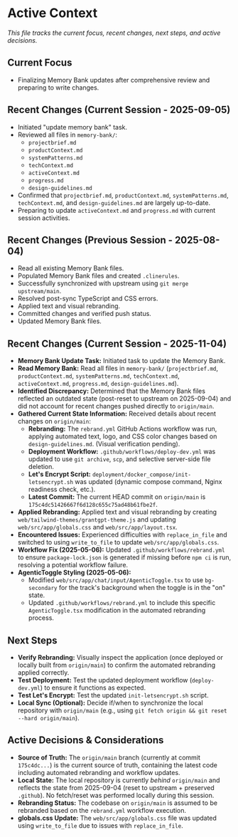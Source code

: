 # Active Context

*This file tracks the current focus, recent changes, next steps, and active decisions.*

## Current Focus

*   Finalizing Memory Bank updates after comprehensive review and preparing to write changes.

## Recent Changes (Current Session - 2025-09-05)

*   Initiated "update memory bank" task.
*   Reviewed all files in `memory-bank/`:
    *   `projectbrief.md`
    *   `productContext.md`
    *   `systemPatterns.md`
    *   `techContext.md`
    *   `activeContext.md`
    *   `progress.md`
    *   `design-guidelines.md`
*   Confirmed that `projectbrief.md`, `productContext.md`, `systemPatterns.md`, `techContext.md`, and `design-guidelines.md` are largely up-to-date.
*   Preparing to update `activeContext.md` and `progress.md` with current session activities.

## Recent Changes (Previous Session - 2025-08-04)

*   Read all existing Memory Bank files.
*   Populated Memory Bank files and created `.clinerules`.
*   Successfully synchronized with upstream using `git merge upstream/main`.
*   Resolved post-sync TypeScript and CSS errors.
*   Applied text and visual rebranding.
*   Committed changes and verified push status.
*   Updated Memory Bank files.

## Recent Changes (Current Session - 2025-11-04)

*   **Memory Bank Update Task:** Initiated task to update the Memory Bank.
*   **Read Memory Bank:** Read all files in `memory-bank/` (`projectbrief.md`, `productContext.md`, `systemPatterns.md`, `techContext.md`, `activeContext.md`, `progress.md`, `design-guidelines.md`).
*   **Identified Discrepancy:** Determined that the Memory Bank files reflected an outdated state (post-reset to upstream on 2025-09-04) and did not account for recent changes pushed directly to `origin/main`.
*   **Gathered Current State Information:** Received details about recent changes on `origin/main`:
    *   **Rebranding:** The `rebrand.yml` GitHub Actions workflow was run, applying automated text, logo, and CSS color changes based on `design-guidelines.md`. (Visual verification pending).
    *   **Deployment Workflow:** `.github/workflows/deploy-dev.yml` was updated to use `git archive`, `scp`, and selective server-side file deletion.
    *   **Let's Encrypt Script:** `deployment/docker_compose/init-letsencrypt.sh` was updated (dynamic compose command, Nginx readiness check, etc.).
    *   **Latest Commit:** The current HEAD commit on `origin/main` is `175c4dc51426667f6d128c655c75ad48b61fbe2f`.
*   **Applied Rebranding:** Applied text and visual rebranding by creating `web/tailwind-themes/grantgpt-theme.js` and updating `web/src/app/globals.css` and `web/src/app/layout.tsx`.
*   **Encountered Issues:** Experienced difficulties with `replace_in_file` and switched to using `write_to_file` to update `web/src/app/globals.css`.
*   **Workflow Fix (2025-05-06):** Updated `.github/workflows/rebrand.yml` to ensure `package-lock.json` is generated if missing before `npm ci` is run, resolving a potential workflow failure.
*   **AgenticToggle Styling (2025-05-06):**
    *   Modified `web/src/app/chat/input/AgenticToggle.tsx` to use `bg-secondary` for the track's background when the toggle is in the "on" state.
    *   Updated `.github/workflows/rebrand.yml` to include this specific `AgenticToggle.tsx` modification in the automated rebranding process.

## Next Steps

*   **Verify Rebranding:** Visually inspect the application (once deployed or locally built from `origin/main`) to confirm the automated rebranding applied correctly.
*   **Test Deployment:** Test the updated deployment workflow (`deploy-dev.yml`) to ensure it functions as expected.
*   **Test Let's Encrypt:** Test the updated `init-letsencrypt.sh` script.
*   **Local Sync (Optional):** Decide if/when to synchronize the local repository with `origin/main` (e.g., using `git fetch origin && git reset --hard origin/main`).

## Active Decisions & Considerations

*   **Source of Truth:** The `origin/main` branch (currently at commit `175c4dc...`) is the current source of truth, containing the latest code including automated rebranding and workflow updates.
*   **Local State:** The local repository is currently *behind* `origin/main` and reflects the state from 2025-09-04 (reset to upstream + preserved `.github`). No fetch/reset was performed locally during this session.
*   **Rebranding Status:** The codebase on `origin/main` is assumed to be rebranded based on the `rebrand.yml` workflow execution.
*   **globals.css Update:** The `web/src/app/globals.css` file was updated using `write_to_file` due to issues with `replace_in_file`.
